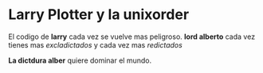 # Larry Plotter y la unixorder



El codigo de **larry** cada vez se vuelve mas peligroso.
**lord alberto** cada vez tienes mas *excladictados* y cada vez mas *redictados*


**La dictdura alber** quiere dominar el mundo.
